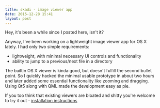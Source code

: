 ```yaml
---
title: skadi - image viewer app
date: 2015-12-28 15:41
layout: post
---
```


Hey, it's been a while since I posted here, isn't it?

Anyway, I've been working on a lightweight image viewer app for OS X lately. I had only two simple requirements:

- lightweight, with minimal necessary UI controls and functionality
- ability to jump to a previous/next file in a directory

The builtin OS X viewer is kinda good, but doesn't fulfill the second bullet point. So I quickly hacked the minimal usable prototype in about two hours and later added some essential functionality like zooming and dragging. Using Qt5 along with QML made the development easy as pie.

If you too think that existing viewers are bloated and shitty you're welcome to try it out - [installation instructions](https://github.com/galymzhan/skadi)
